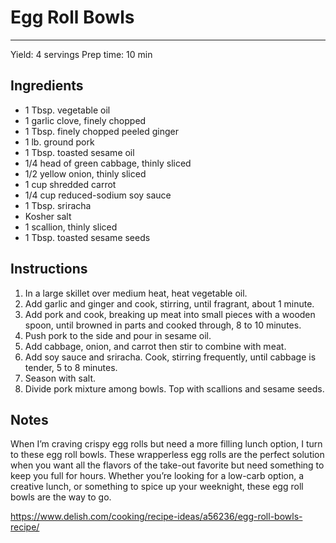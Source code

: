 # Egg Roll Bowls
---
Yield: 4 servings
Prep time: 10 min

## Ingredients
- 1 Tbsp. vegetable oil
- 1 garlic clove, finely chopped
- 1 Tbsp. finely chopped peeled ginger
- 1 lb. ground pork
- 1 Tbsp. toasted sesame oil
- 1/4 head of green cabbage, thinly sliced
- 1/2 yellow onion, thinly sliced
- 1 cup shredded carrot
- 1/4 cup reduced-sodium soy sauce
- 1 Tbsp. sriracha
- Kosher salt
- 1 scallion, thinly sliced
- 1 Tbsp. toasted sesame seeds

## Instructions
1. In a large skillet over medium heat, heat vegetable oil.
2. Add garlic and ginger and cook, stirring, until fragrant, about 1 minute.
3. Add pork and cook, breaking up meat into small pieces with a wooden spoon, until browned in parts and cooked through, 8 to 10 minutes.
4. Push pork to the side and pour in sesame oil.
5. Add cabbage, onion, and carrot then stir to combine with meat.
6. Add soy sauce and sriracha. Cook, stirring frequently, until cabbage is tender, 5 to 8 minutes.
7. Season with salt.
8. Divide pork mixture among bowls. Top with scallions and sesame seeds.

## Notes
When I’m craving crispy egg rolls but need a more filling lunch option, I turn to these egg roll bowls. These wrapperless egg rolls are the perfect solution when you want all the flavors of the take-out favorite but need something to keep you full for hours. Whether you’re looking for a low-carb option, a creative lunch, or something to spice up your weeknight, these egg roll bowls are the way to go.

https://www.delish.com/cooking/recipe-ideas/a56236/egg-roll-bowls-recipe/
